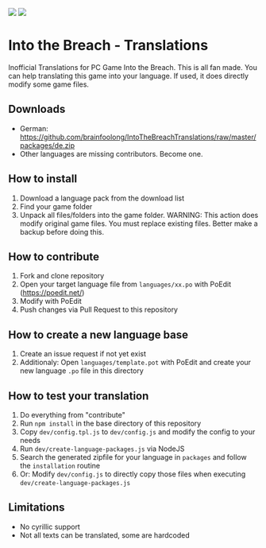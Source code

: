 ![](https://img.shields.io/badge/Game_Version-1.0.10(2--28--2018)-green.svg) 
![](https://img.shields.io/badge/DE__Alpha-60%25_Translated-orange.svg)
# Into the Breach - Translations
Inofficial Translations for PC Game Into the Breach. This is all fan made. You can help translating this game into your language. If used, it does directly modify some game files.

## Downloads
* German: https://github.com/brainfoolong/IntoTheBreachTranslations/raw/master/packages/de.zip
* Other languages are missing contributors. Become one.

## How to install
1. Download a language pack from the download list
2. Find your game folder
3. Unpack all files/folders into the game folder. WARNING: This action does modify original game files. You must replace existing files. Better make a backup before doing this.

## How to contribute

1. Fork and clone repository
2. Open your target language file from `languages/xx.po` with PoEdit (https://poedit.net/)
3. Modify with PoEdit
4. Push changes via Pull Request to this repository

## How to create a new language base

1. Create an issue request if not yet exist
2. Additionaly: Open `languages/template.pot` with PoEdit and create your new language `.po` file in this directory

## How to test your translation
1. Do everything from "contribute"
2. Run `npm install` in the base directory of this repository
3. Copy `dev/config.tpl.js` to `dev/config.js` and modify the config to your needs
4. Run `dev/create-language-packages.js` via NodeJS
5. Search the generated zipfile for your language in `packages` and follow the `installation` routine
6. Or: Modify `dev/config.js` to directly copy those files when executing `dev/create-language-packages.js`

## Limitations
* No cyrillic support
* Not all texts can be translated, some are hardcoded


